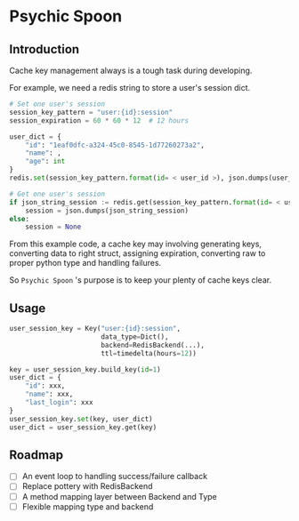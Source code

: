# Psychic Spoon

## Introduction

Cache key management always is a tough task during developing.

For example, we need a redis string to store a user's session dict.

```python
# Set one user's session
session_key_pattern = "user:{id}:session"
session_expiration = 60 * 60 * 12  # 12 hours

user_dict = {
    "id": "1eaf0dfc-a324-45c0-8545-1d77260273a2",
    "name": ,
    "age": int
}
redis.set(session_key_pattern.format(id= < user_id >), json.dumps(user_dict), ex = session_expiration)

# Get one user's session
if json_string_session := redis.get(session_key_pattern.format(id= < user_id >)):
    session = json.dumps(json_string_session)
else:
    session = None
```

From this example code, a cache key may involving generating keys, converting data to right struct, assigning
expiration, converting raw to proper python type and handling failures.

So `Psychic Spoon` 's purpose is to keep your plenty of cache keys clear.

## Usage

```python
user_session_key = Key("user:{id}:session",
                       data_type=Dict(),
                       backend=RedisBackend(...),
                       ttl=timedelta(hours=12))

key = user_session_key.build_key(id=1)
user_dict = {
    "id": xxx,
    "name": xxx,
    "last_login": xxx
}
user_session_key.set(key, user_dict)
user_dict = user_session_key.get(key)
```

## Roadmap

- [ ] An event loop to handling success/failure callback
- [ ] Replace pottery with RedisBackend
- [ ] A method mapping layer between Backend and Type
- [ ] Flexible mapping type and backend
